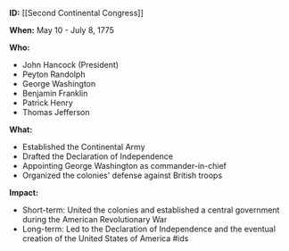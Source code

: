 **ID:** [[Second Continental Congress]]

**When:** May 10 - July 8, 1775

**Who:**
* John Hancock (President)
* Peyton Randolph
* George Washington
* Benjamin Franklin
* Patrick Henry
* Thomas Jefferson

**What:**
* Established the Continental Army
* Drafted the Declaration of Independence
* Appointing George Washington as commander-in-chief
* Organized the colonies' defense against British troops

**Impact:**
* Short-term: United the colonies and established a central government during the American Revolutionary War
* Long-term: Led to the Declaration of Independence and the eventual creation of the United States of America
#ids